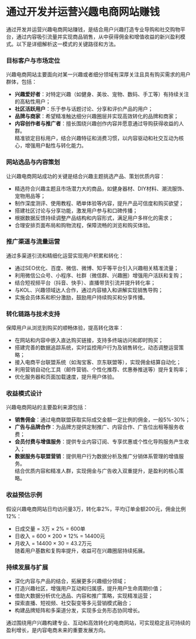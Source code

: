 # 通过开发并运营兴趣电商网站赚钱

通过开发并运营兴趣电商网站赚钱，是结合用户兴趣打造专业导购和社交购物平台，通过内容吸引流量并实现商品销售，从中获得佣金和增值收益的新兴盈利模式。以下是详细解析这一模式的关键路径和方法。

### 目标客户与市场定位  
兴趣电商网站主要面向对某一兴趣或者细分领域有深厚关注且具有购买需求的用户群体，包括：  
* **兴趣爱好者**：对特定兴趣（如健身、美妆、宠物、数码、手工等）有持续关注的高粘性用户；  
* **社区活跃用户**：乐于参与话题讨论、分享和评价产品的用户；  
* **品牌与商家**：希望精准触达细分兴趣圈层并实现高效转化的品牌和商家；  
* **内容创作者与推广者**：擅长围绕兴趣创作内容并愿意通过导购获得收益的人群。  
精准锁定目标用户，结合兴趣特征和消费习惯，以内容驱动和社交互动为核心，增强用户黏性与转化能力。

### 网站选品与内容策划  
让兴趣电商网站成功的关键是结合兴趣主题挑选产品、策划优质内容：  
* 精选符合兴趣主题且市场潜力大的商品，如健身器材、DIY材料、潮流服饰、宠物用品等；  
* 制作深度测评、使用教程、晒单体验等内容，提升产品可信度和购买欲望；  
* 搭建社区讨论与分享功能，激发用户参与和口碑传播；  
* 根据数据反馈持续调整产品结构和内容形式，满足用户多样化的需求；  
* 合理安排页面布局和购物流程，保障流畅的浏览和购买体验。

### 推广渠道与流量运营  
通过多渠道引流和精细化运营实现用户积累和转化：  
* 通过SEO优化、百度、微信、微博、知乎等平台引入兴趣相关精准流量；  
* 利用微信公众号、小程序、社群（微信群、兴趣圈）增强用户活跃和复购；  
* 结合短视频平台（抖音、快手）、直播带货引流并提升转化率；  
* 与KOL、兴趣领域达人合作，通过内容植入和讲解实现销售导购；  
* 实施会员体系和积分激励，鼓励用户持续购买和分享传播。

### 转化链路与技术支持  
保障用户从浏览到购买的顺畅体验，提高转化效率：  
* 在网站和内容中嵌入直达购买链接，支持多终端访问和即时购买；  
* 搭建完善的数据追踪系统，实时监控用户行为及销售转化，动态调整运营策略；  
* 接入电商平台联盟系统（如淘宝客、京东联盟等），实现佣金结算自动化；  
* 利用营销自动化工具（邮件营销、个性化推荐、优惠券推送等）提升复购率；  
* 优化服务器和页面加载速度，提升用户体验。

### 收益模式设计  
兴趣电商网站的主要盈利来源包括：  
* **销售佣金**：通过电商联盟获取实际成交金额一定比例的佣金，一般5%-30%；  
* **广告与品牌合作**：为品牌方提供定制推广、内容合作、广告位出租等服务收费；  
* **会员付费与增值服务**：提供专业内容订阅、专享优惠或个性化导购服务产生收入；  
* **数据服务与联盟营销**：提供用户行为数据分析及推广分销体系管理的增值服务。  
结合优质内容和精准人群，实现佣金与广告收入双重提升，是盈利的核心策略。

### 收益预估示例  
假设兴趣电商网站日均访问量3万，转化率2%，平均订单金额200元，佣金比例12%：  
* 日成交量 = 3万 × 2% = 600单  
* 日收入 = 600 × 200 × 12% = 14400元  
* 月收入 = 14400 × 30 = 43.2万元  
随着用户基数和复购率提升，收益可在兴趣圈层持续拓展。

### 持续发展与扩展  
* 深化内容与产品的结合，拓展更多兴趣细分领域；  
* 打造兴趣社区，增强用户互动和归属感，提升用户生命周期价值；  
* 借助大数据分析优化选品、内容和推广策略，实现精准运营；  
* 探索直播、短视频、社交裂变等多元营销模式融合；  
* 构建品牌矩阵和多渠道分发，实现多业务形态协同增长。  

通过围绕用户兴趣构建专业、互动和高效转化的电商网站，可实现稳定且可持续的盈利增长，是内容电商未来的重要发展方向。